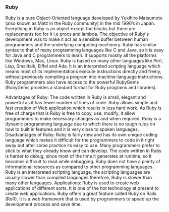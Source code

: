 ### Ruby

Ruby is a pure Object-Oriented language developed by Yukihiro Matsumoto (also known as Matz in the Ruby community) in the mid 1990’s in Japan. Everything in Ruby is an object except the blocks but there are replacements too for it i.e procs and lambda. The objective of Ruby's development was to make it act as a sensible buffer between human programmers and the underlying computing machinery. Ruby has similar syntax to that of many programming languages like C and Java, so it is easy for Java and C programmers to learn. It supports mostly all the platforms like Windows, Mac, Linux. Ruby is based on many other languages like Perl, Lisp, Smalltalk, Eiffel and Ada. It is an interpreted scripting language which means most of its implementations execute instructions directly and freely, without previously compiling a program into machine-language instructions. Ruby programmers also have access to the powerful RubyGems (RubyGems provides a standard format for Ruby programs and libraries).

Advantages of Ruby:
The code written in Ruby is small, elegant and powerful as it has fewer number of lines of code.
Ruby allows simple and fast creation of Web application which results in less hard work.
As Ruby is free of charge that is Ruby is free to copy, use, modify, it allow programmers to make necessary changes as and when required.
Ruby is a dynamic programming language due to which there is no tough rules on how to built in features and it is very close to spoken languages.
Disadvantages of Ruby:
Ruby is fairly new and has its own unique coding language which makes it difficult for the programmers to code in it right away but after some practice its easy to use. Many programmers prefer to stick to what they already know and can develop.
The code written in Ruby is harder to debug, since most of the time it generates at runtime, so it becomes difficult to read while debugging.
Ruby does not have a plenty of informational resources as compared to other programming languages.
Ruby is an interpreted scripting language, the scripting languages are usually slower than compiled languages therefore, Ruby is slower than many other languages.
Applications:
Ruby is used to create web applications of different sorts. It is one of the hot technology at present to create web applications.
Ruby offers a great feature called Ruby on Rails (RoR). It is a web framework that is used by programmers to speed up the development process and save time.

###